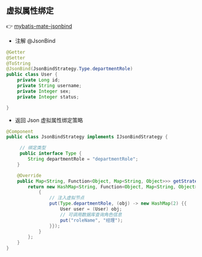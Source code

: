 ## 虚拟属性绑定

👉 [mybatis-mate-jsonbind](https://gitee.com/baomidou/mybatis-mate-examples/tree/master/mybatis-mate-jsonbind)

- 注解 @JsonBind

```java
@Getter
@Setter
@ToString
@JsonBind(JsonBindStrategy.Type.departmentRole)
public class User {
    private Long id;
    private String username;
    private Integer sex;
    private Integer status;

}
```

- 返回 Json 虚拟属性绑定策略

```java
@Component
public class JsonBindStrategy implements IJsonBindStrategy {

     // 绑定类型
     public interface Type {
        String departmentRole = "departmentRole";
    }

    @Override
    public Map<String, Function<Object, Map<String, Object>>> getStrategyFunctionMap() {
        return new HashMap<String, Function<Object, Map<String, Object>>>(16) {
            {
                // 注入虚拟节点
                put(Type.departmentRole, (obj) -> new HashMap(2) {{
                    User user = (User) obj;
                    // 可调用数据库查询角色信息
                    put("roleName", "经理");
                }});
            }
        };
    }
}
```
